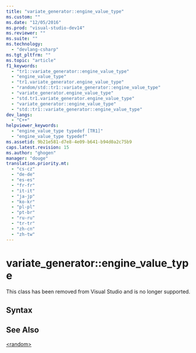 ```yaml
---
title: "variate_generator::engine_value_type"
ms.custom: ""
ms.date: "12/05/2016"
ms.prod: "visual-studio-dev14"
ms.reviewer: ""
ms.suite: ""
ms.technology: 
  - "devlang-csharp"
ms.tgt_pltfrm: ""
ms.topic: "article"
f1_keywords: 
  - "tr1::variate_generator::engine_value_type"
  - "engine_value_type"
  - "tr1.variate_generator.engine_value_type"
  - "random/std::tr1::variate_generator::engine_value_type"
  - "variate_generator.engine_value_type"
  - "std.tr1.variate_generator.engine_value_type"
  - "variate_generator::engine_value_type"
  - "std::tr1::variate_generator::engine_value_type"
dev_langs: 
  - "C++"
helpviewer_keywords: 
  - "engine_value_type typedef [TR1]"
  - "engine_value_type typedef"
ms.assetid: 9b21e581-d7e8-4e09-b641-b94d0a2c75b9
caps.latest.revision: 15
ms.author: "ghogen"
manager: "douge"
translation.priority.mt: 
  - "cs-cz"
  - "de-de"
  - "es-es"
  - "fr-fr"
  - "it-it"
  - "ja-jp"
  - "ko-kr"
  - "pl-pl"
  - "pt-br"
  - "ru-ru"
  - "tr-tr"
  - "zh-cn"
  - "zh-tw"
---
```

# variate_generator::engine_value_type
This class has been removed from Visual Studio and is no longer supported.  
  
## Syntax  
  
## See Also  
 [\<random>](../Topic/%3Crandom%3E.md)
